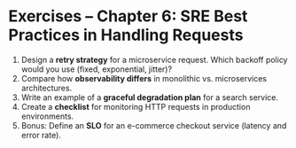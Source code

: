 # Exercises – Chapter 6: SRE Best Practices in Handling Requests

1. Design a **retry strategy** for a microservice request. Which backoff policy would you use (fixed, exponential, jitter)?  
2. Compare how **observability differs** in monolithic vs. microservices architectures.  
3. Write an example of a **graceful degradation plan** for a search service.  
4. Create a **checklist** for monitoring HTTP requests in production environments.  
5. Bonus: Define an **SLO** for an e-commerce checkout service (latency and error rate).  
